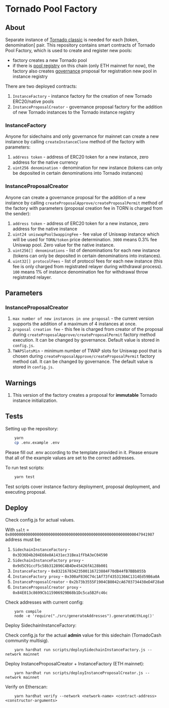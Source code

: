 # Tornado Pool Factory

## About

Separate instance of [Tornado classic](https://github.com/esketit-cash/tornado-core) is needed for each [token, denomination] pair. This repository contains smart contracts of Tornado Pool Factory, which is used to create and register new pools:

- factory creates a new Tornado pool
- if there is [pool registry](https://github.com/Rezan-vm/tornado-relayer-registry/blob/main/contracts/tornado-proxy/InstanceRegistry.sol) on this chain (only ETH mainnet for now), the factory also creates [governance](https://github.com/esketit-cash/tornado-governance) proposal for registration new pool in instance registry

There are two deployed contracts:

1. `InstanceFactory` - instance factory for the creation of new Tornado ERC20/native pools
2. `InstanceProposalCreator` - governance proposal factory for the addition of new Tornado instances to the Tornado instance registry

### InstanceFactory

Anyone for sidechains and only governance for mainnet can create a new instance by calling `createInstanceClone` method of the factory with parameters:

1. `address token` - address of ERC20 token for a new instance, zero address for the native currency
2. `uint256 denomination` - denomination for new instance (tokens can only be deposited in certain denominations into Tornado instances)

### InstanceProposalCreator

Anyone can create a governance proposal for the addition of a new instance by calling `createProposalApprove/createProposalPermit` method of the factory with parameters (proposal creation fee in TORN is charged from the sender):

1. `address token` - address of ERC20 token for a new instance, zero address for the native instance
2. `uint24 uniswapPoolSwappingFee` - fee value of Uniswap instance which will be used for `TORN/token` price determination. `3000` means 0.3% fee Uniswap pool. Zero value for the native instance.
3. `uint256[] denominations` - list of denominations for each new instance (tokens can only be deposited in certain denominations into instances).
4. `uint32[] protocolFees` - list of protocol fees for each new instance (this fee is only charged from registrated relayer during withdrawal process). `100` means 1% of instance denomination fee for withdrawal throw registrated relayer.

## Parameters

### InstanceProposalCreator

1. `max number of new instances in one proposal` - the current version supports the addition of a maximum of 4 instances at once.
2. `proposal creation fee` - this fee is charged from creator of the proposal during `createProposalApprove/createProposalPermit` factory method execution. It can be changed by governance. Default value is stored in `config.js`.
3. `TWAPSlotsMin` - minimum number of TWAP slots for Uniswap pool that is chosen during `createProposalApprove/createProposalPermit` factory method call. It can be changed by governance. The default value is stored in `config.js`.

## Warnings

1. This version of the factory creates a proposal for **immutable** Tornado instance initialization.

## Tests

Setting up the repository:

```bash
    yarn
    cp .env.example .env
```

Please fill out .env according to the template provided in it. Please ensure that all of the example values are set to the correct addresses.

To run test scripts:

```bash
    yarn test
```

Test scripts cover instance factory deployment, proposal deployment, and executing proposal.

## Deploy

Check config.js for actual values.

With `salt` = `0x0000000000000000000000000000000000000000000000000000000047941987` address must be:

1. `SidechainInstanceFactory` - `0x3D36D4b204E68e8A1431ec31Bea1fFbA3eC04590`
2. `SidechainInstanceFactory proxy` - `0x9d5C91ccF5c58b312896C4B4De45426fA128b001`
3. `InstanceFactory` - `0x83216783423500116723884F70dB44fB7BBb855b`
4. `InstanceFactory proxy` - `0x300aF836C74c1Af73f4353130AC1314Ed59B6a0A`
5. `InstanceProposalCreator` - `0x2b73b3555F1904CB8042cA6703734438eD4F28a0`
6. `InstanceProposalCreator proxy` - `0x84E013c8699Cb115906929B68b1Dc5ca5B2Fc46c`

Check addresses with current config:

```shell
    yarn compile
    node -e 'require("./src/generateAddresses").generateWithLog()'
```

Deploy SidechainInstanceFactory:

Check config.js for the actual **admin** value for this sidechain (TornadoCash community multisig).

```shell
    yarn hardhat run scripts/deploySidechainInstanceFactory.js --network mainnet
```

Deploy InstanceProposalCreator + InstanceFactory (ETH mainnet):

```shell
    yarn hardhat run scripts/deployInstanceProposalCreator.js --network mainnet
```

Verify on Etherscan:

```
    yarn hardhat verify --network <network-name> <contract-address> <constructor-arguments>
```
